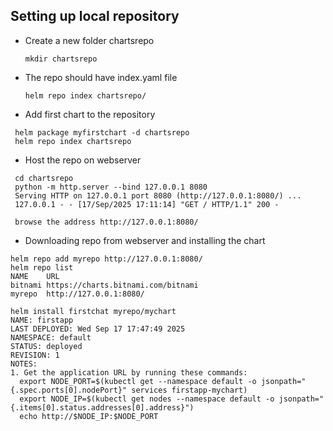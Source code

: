 ## Setting up local repository
- Create a new folder chartsrepo
  ```
  mkdir chartsrepo
  ```
- The repo should have index.yaml file
  ```
  helm repo index chartsrepo/
  ```
- Add first chart to the repository
 ```
  helm package myfirstchart -d chartsrepo
  helm repo index chartsrepo
 ```
- Host the repo on webserver
 ```
  cd chartsrepo
  python -m http.server --bind 127.0.0.1 8080
  Serving HTTP on 127.0.0.1 port 8080 (http://127.0.0.1:8080/) ...
  127.0.0.1 - - [17/Sep/2025 17:11:14] "GET / HTTP/1.1" 200 -

  browse the address http://127.0.0.1:8080/
 ```

- Downloading repo from webserver and installing the chart
```
helm repo add myrepo http://127.0.0.1:8080/
helm repo list
NAME    URL
bitnami https://charts.bitnami.com/bitnami
myrepo  http://127.0.0.1:8080/

helm install firstchat myrepo/mychart
NAME: firstapp
LAST DEPLOYED: Wed Sep 17 17:47:49 2025
NAMESPACE: default
STATUS: deployed
REVISION: 1
NOTES:
1. Get the application URL by running these commands:
  export NODE_PORT=$(kubectl get --namespace default -o jsonpath="{.spec.ports[0].nodePort}" services firstapp-mychart)
  export NODE_IP=$(kubectl get nodes --namespace default -o jsonpath="{.items[0].status.addresses[0].address}")
  echo http://$NODE_IP:$NODE_PORT
```


 
  
